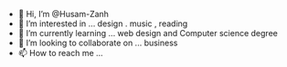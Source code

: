 - 👋 Hi, I’m @Husam-Zanh
- 👀 I’m interested in ... design . music , reading
- 🌱 I’m currently learning ... web design and Computer science degree
- 💞️ I’m looking to collaborate on ... business
- 📫 How to reach me ... 

<!---
Husam-Zanh/Husam-Zanh is a ✨ special ✨ repository because its `README.md` (this file) appears on your GitHub profile.
You can click the Preview link to take a look at your changes.
--->
